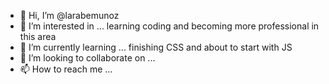 - 👋 Hi, I’m @larabemunoz
- 👀 I’m interested in ... learning coding and becoming more professional in this area
- 🌱 I’m currently learning ... finishing CSS and about to start with JS
- 💞️ I’m looking to collaborate on ...
- 📫 How to reach me ...

<!---
larabemunoz/larabemunoz is a ✨ special ✨ repository because its `README.md` (this file) appears on your GitHub profile.
You can click the Preview link to take a look at your changes.
--->

